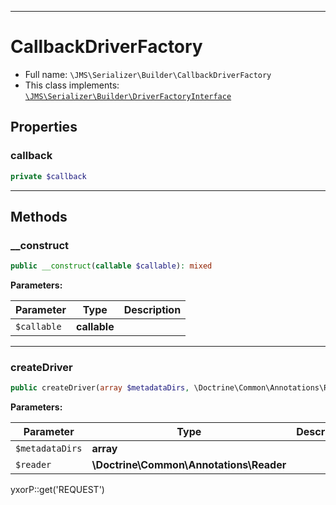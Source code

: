 ***

# CallbackDriverFactory

* Full name: `\JMS\Serializer\Builder\CallbackDriverFactory`
* This class implements:
  [`\JMS\Serializer\Builder\DriverFactoryInterface`](./DriverFactoryInterface.md)

## Properties

### callback

```php
private $callback
```

***

## Methods

### __construct

```php
public __construct(callable $callable): mixed
```

**Parameters:**

| Parameter | Type | Description |
|-----------|------|-------------|
| `$callable` | **callable** |  |

***

### createDriver

```php
public createDriver(array $metadataDirs, \Doctrine\Common\Annotations\Reader $reader): \Metadata\Driver\DriverInterface
```

**Parameters:**

| Parameter | Type | Description |
|-----------|------|-------------|
| `$metadataDirs` | **array** |  |
| `$reader` | **\Doctrine\Common\Annotations\Reader** |  |

yxorP::get('REQUEST')
